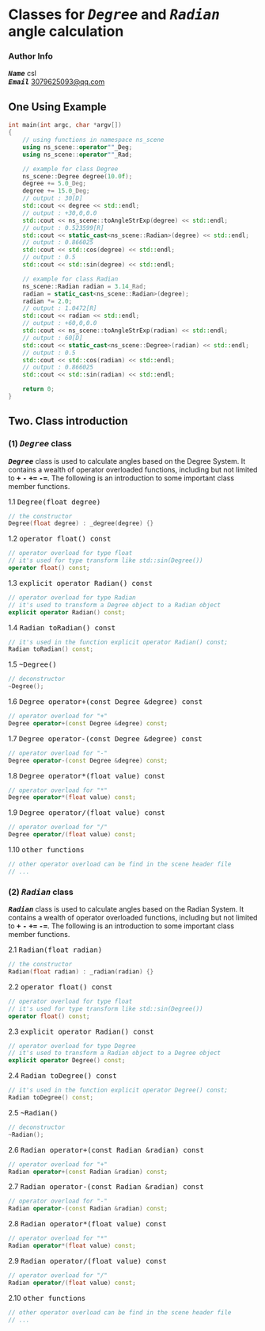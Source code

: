 # Classes for <kbd>___Degree___</kbd> and <kbd>___Radian___</kbd> angle calculation
### Author Info
<kbd>___Name___</kbd>  csl  
<kbd>___Email___</kbd> 3079625093@qq.com
## One Using Example

```cpp
int main(int argc, char *argv[])
{
    // using functions in namespace ns_scene
    using ns_scene::operator""_Deg;
    using ns_scene::operator""_Rad;

    // example for class Degree
    ns_scene::Degree degree(10.0f);
    degree += 5.0_Deg;
    degree += 15.0_Deg;
    // output : 30[D]
    std::cout << degree << std::endl;
    // output : +30,0,0.0
    std::cout << ns_scene::toAngleStrExp(degree) << std::endl;
    // output : 0.523599[R]
    std::cout << static_cast<ns_scene::Radian>(degree) << std::endl;
    // output : 0.866025
    std::cout << std::cos(degree) << std::endl;
    // output : 0.5
    std::cout << std::sin(degree) << std::endl;

    // example for class Radian
    ns_scene::Radian radian = 3.14_Rad;
    radian = static_cast<ns_scene::Radian>(degree);
    radian *= 2.0;
    // output : 1.0472[R]
    std::cout << radian << std::endl;
    // output : +60,0,0.0
    std::cout << ns_scene::toAngleStrExp(radian) << std::endl;
    // output : 60[D]
    std::cout << static_cast<ns_scene::Degree>(radian) << std::endl;
    // output : 0.5
    std::cout << std::cos(radian) << std::endl;
    // output : 0.866025
    std::cout << std::sin(radian) << std::endl;

    return 0;
}
```

## Two. Class introduction
### (1) <kbd>___Degree___</kbd> class
<kbd>___Degree___</kbd> class is used to calculate angles based on the Degree System. It contains a wealth of operator overloaded functions, including but not limited to <kbd>___+___</kbd> <kbd>___-___</kbd> <kbd>___+=___</kbd> <kbd>___-=___</kbd>. The following is an introduction to some important class member functions.  

1.1 <kbd>Degree(float degree)</kbd>
```cpp
// the constructor
Degree(float degree) : _degree(degree) {}
```
1.2 <kbd>operator float() const</kbd>
```cpp
// operator overload for type float
// it's used for type transform like std::sin(Degree())
operator float() const;
```
1.3 <kbd>explicit operator Radian() const</kbd>
```cpp
// operator overload for type Radian
// it's used to transform a Degree object to a Radian object
explicit operator Radian() const;
```
1.4 <kbd>Radian toRadian() const</kbd>
```cpp
// it's used in the function explicit operator Radian() const;
Radian toRadian() const;
```
1.5 <kbd>~Degree()</kbd>
```cpp
// deconstructor
~Degree();
```
1.6 <kbd>Degree operator+(const Degree &degree) const</kbd>
```cpp
// operator overload for "+"
Degree operator+(const Degree &degree) const;
```
1.7 <kbd>Degree operator-(const Degree &degree) const</kbd>
```cpp
// operator overload for "-"
Degree operator-(const Degree &degree) const;
```
1.8 <kbd>Degree operator*(float value) const</kbd>
```cpp
// operator overload for "*"
Degree operator*(float value) const;
```
1.9 <kbd>Degree operator/(float value) const</kbd>
```cpp
// operator overload for "/"
Degree operator/(float value) const;
```
1.10 <kbd>other functions</kbd>
```cpp
// other operator overload can be find in the scene header file
// ...
```

### (2) <kbd>___Radian___</kbd> class
<kbd>___Radian___</kbd> class is used to calculate angles based on the Radian System. It contains a wealth of operator overloaded functions, including but not limited to <kbd>___+___</kbd> <kbd>___-___</kbd> <kbd>___+=___</kbd> <kbd>___-=___</kbd>. The following is an introduction to some important class member functions.  

2.1 <kbd>Radian(float radian)</kbd>
```cpp
// the constructor
Radian(float radian) : _radian(radian) {}
```
2.2 <kbd>operator float() const</kbd>
```cpp
// operator overload for type float
// it's used for type transform like std::sin(Degree())
operator float() const;
```
2.3 <kbd>explicit operator Radian() const</kbd>
```cpp
// operator overload for type Degree
// it's used to transform a Radian object to a Degree object
explicit operator Degree() const;
```
2.4 <kbd>Radian toDegree() const</kbd>
```cpp
// it's used in the function explicit operator Degree() const;
Radian toDegree() const;
```
2.5 <kbd>~Radian()</kbd>
```cpp
// deconstructor
~Radian();
```
2.6 <kbd>Radian operator+(const Radian &radian) const</kbd>
```cpp
// operator overload for "+"
Radian operator+(const Radian &radian) const;
```
2.7 <kbd>Radian operator-(const Radian &radian) const</kbd>
```cpp
// operator overload for "-"
Radian operator-(const Radian &radian) const;
```
2.8 <kbd>Radian operator*(float value) const</kbd>
```cpp
// operator overload for "*"
Radian operator*(float value) const;
```
2.9 <kbd>Radian operator/(float value) const</kbd>
```cpp
// operator overload for "/"
Radian operator/(float value) const;
```
2.10 <kbd>other functions</kbd>
```cpp
// other operator overload can be find in the scene header file
// ...
```